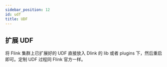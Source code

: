 ```yaml
---
sidebar_position: 12
id: udf
title: UDF
---
```




## 扩展 UDF

将 Flink 集群上已扩展好的 UDF 直接放入 Dlink 的 lib 或者 plugins 下，然后重启即可。定制 UDF 过程同 Flink 官方一样。

